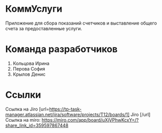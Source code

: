 # КоммУслуги
Приложение для сбора показаний счетчиков и выставление общего счета за предоставленные услуги.
# Команда разработчиков
1. Кольцова Ирина
2. Перова София
3. Крылов Денис
# Ссылки
Ссылка на Jiro [url=https://tp-task-manager.atlassian.net/jira/software/projects/T12/boards/1] Jiro [/url]
Ссылка на miro: https://miro.com/app/board/uXjVPhwKcxY=/?share_link_id=359597867448
